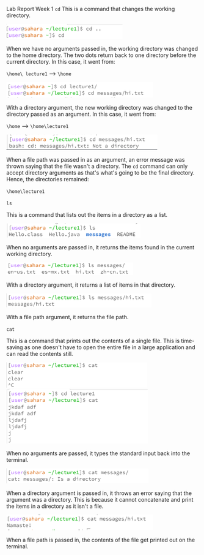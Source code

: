 Lab Report Week 1
`cd`  This is a command that changes the working directory. 

![Image](cdnoarg.png)

When we have no arguments passed in, the working directory was changed to the home directory. The two dots return back to one directory before the current directory. In this case, it went from:

` \home\ lecture1 ` --> ` \home `

![Image](cd1arg.png)

With a directory argument, the new working directory was changed to the directory passed as an argument. In this case, it went from:

` \home ` --> ` \home\lecture1 `

![Image](cd2arg.png)

When a file path was passed in as an argument, an error message was thrown saying that the file wasn't a directory. The ` cd ` command can only accept directory arguments as that's what's going to be the final directory. Hence, the directories remained: 

`\home\lecture1 `


` ls ` 

This is a command that lists out the items in a directory as a list.

![Image](lsnoarg.png)

When no arguments are passed in, it returns the items found in the current working directory.

![Image](ls1arg.png)

With a directory argument, it returns a list of items in that directory.

![Image](ls2arg.png)

With a file path argument, it returns the file path. 


` cat  ` 

This is a command that prints out the contents of a single file. This is time-saving as one doesn't have to open the entire file in a large application and can read the contents still. 

![Image](catnoarg.png)
![Image](catnoarg1.png)

When no arguments are passed, it types the standard input back into the terminal. 

![Image](cat1arg.png)

When a directory argument is passed in, it throws an error saying that the argument was a directory. This is because it cannot concatenate and print the items in a directory as it isn't a file.

![Image](cat2arg.png)

When a file path is passed in, the contents of the file get printed out on the terminal.
